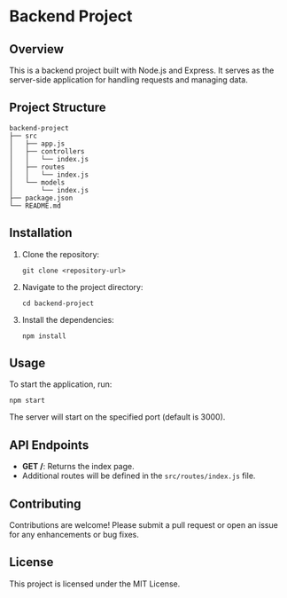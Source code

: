 # Backend Project

## Overview
This is a backend project built with Node.js and Express. It serves as the server-side application for handling requests and managing data.

## Project Structure
```
backend-project
├── src
│   ├── app.js
│   ├── controllers
│   │   └── index.js
│   ├── routes
│   │   └── index.js
│   └── models
│       └── index.js
├── package.json
└── README.md
```

## Installation
1. Clone the repository:
   ```
   git clone <repository-url>
   ```
2. Navigate to the project directory:
   ```
   cd backend-project
   ```
3. Install the dependencies:
   ```
   npm install
   ```

## Usage
To start the application, run:
```
npm start
```
The server will start on the specified port (default is 3000).

## API Endpoints
- **GET /**: Returns the index page.
- Additional routes will be defined in the `src/routes/index.js` file.

## Contributing
Contributions are welcome! Please submit a pull request or open an issue for any enhancements or bug fixes.

## License
This project is licensed under the MIT License.